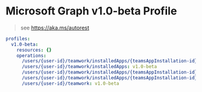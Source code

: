 # Microsoft Graph v1.0-beta Profile

> see https://aka.ms/autorest

``` yaml
profiles:
  v1.0-beta:
    resources: {}
    operations:
      /users/{user-id}/teamwork/installedApps/{teamsAppInstallation-id}/teamsApp: v1.0-beta
      /users/{user-id}/teamwork/installedApps: v1.0-beta
      /users/{user-id}/teamwork/installedApps/{teamsAppInstallation-id}/teamsAppDefinition: v1.0-beta
      /users/{user-id}/teamwork/installedApps/{teamsAppInstallation-id}: v1.0-beta
      /users/{user-id}/teamwork: v1.0-beta

```
